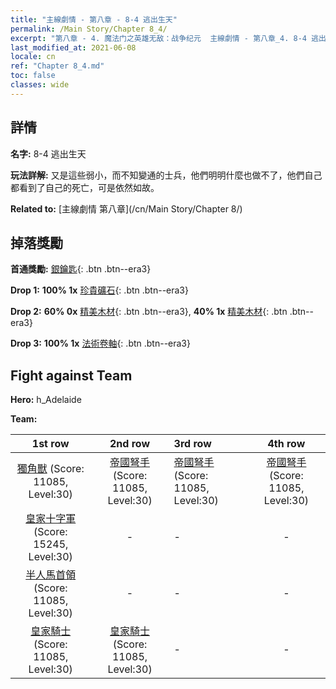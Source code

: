 ```yaml
---
title: "主線劇情 - 第八章 - 8-4 逃出生天"
permalink: /Main Story/Chapter 8_4/
excerpt: "第八章 - 4. 魔法门之英雄无敌：战争纪元  主線劇情 - 第八章_4. 8-4 逃出生天"
last_modified_at: 2021-06-08
locale: cn
ref: "Chapter 8_4.md"
toc: false
classes: wide
---
```


## 詳情

 **名字:** 8-4 逃出生天

 **玩法詳解:** 又是這些弱小，而不知變通的士兵，他們明明什麼也做不了，他們自己都看到了自己的死亡，可是依然如故。

 **Related to:** [主線劇情 第八章](/cn/Main Story/Chapter 8/)

## 掉落獎勵

 **首通獎勵:** [銀鑰匙](/cn/Items/con_693/){: .btn .btn--era3}

 **Drop 1:** **100% 1x** [珍貴礦石](/cn/Items/mat_26/){: .btn .btn--era3}

 **Drop 2:** **60% 0x** [精美木材](/cn/Items/mat_20/){: .btn .btn--era3}, **40% 1x** [精美木材](/cn/Items/mat_20/){: .btn .btn--era3}

 **Drop 3:** **100% 1x** [法術卷軸](/cn/Items/con_694/){: .btn .btn--era3}


## Fight against Team
 **Hero:** h_Adelaide

 **Team:**


  | 1st row | 2nd row | 3rd row | 4th row |
  |:----:|:----:|:----|:----:|
  | [獨角獸](/cn/units/Unicorn/) (Score: 11085, Level:30)  | [帝國弩手](/cn/units/Marksman/) (Score: 11085, Level:30)  | [帝國弩手](/cn/units/Marksman/) (Score: 11085, Level:30)  | [帝國弩手](/cn/units/Marksman/) (Score: 11085, Level:30)  |
  | [皇家十字軍](/cn/units/Swordsman/) (Score: 15245, Level:30)  | - | - | - |
  | [半人馬首領](/cn/units/Centaur/) (Score: 11085, Level:30)  | - | - | - |
  | [皇家騎士](/cn/units/Cavalier/) (Score: 11085, Level:30)  | [皇家騎士](/cn/units/Cavalier/) (Score: 11085, Level:30)  | - | - |


